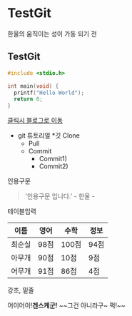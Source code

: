 # TestGit
한울의 움직이는 성이 가동 되기 전

## TestGit

```c
#include <stdio.h>

int main(void) {
  printf("Hello World");
  return 0;
}

```

[클릭시 블로그로 이동](https://github.com/chu9400/TestGit.git)

* git 튜토리얼
  *깃 Clone
  * Pull
  * Commit
    * Commit1)
    * Commit2)
    
인용구문
> '인용구문 입니다.' - 한울 -


테이블입력

이름|영어|수학|정보
---|---|---|---|
최순실|98점|100점|94점
아무개|90점|10점|9점
어무개|91점|86점|4점

강조, 밑줄

어이어이!**겐스케군!** ~~그건 아니라구~ 퍽!~~
